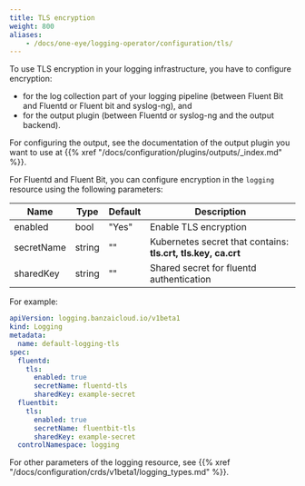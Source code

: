 ```yaml
---
title: TLS encryption
weight: 800
aliases:
    - /docs/one-eye/logging-operator/configuration/tls/
---
```


To use TLS encryption in your logging infrastructure, you have to configure encryption:

- for the log collection part of your logging pipeline (between Fluent Bit and Fluentd or Fluent bit and syslog-ng), and
- for the output plugin (between Fluentd or syslog-ng and the output backend).

For configuring the output, see the documentation of the output plugin you want to use at {{% xref "/docs/configuration/plugins/outputs/_index.md" %}}.

For Fluentd and Fluent Bit, you can configure encryption in the `logging` resource using the following parameters:

| Name                    | Type           | Default | Description |
|-------------------------|----------------|---------|-------------|
| enabled | bool | "Yes" | Enable TLS encryption |
| secretName | string | "" | Kubernetes secret that contains: **tls.crt, tls.key, ca.crt** |
| sharedKey | string | "" | Shared secret for fluentd authentication |

For example:

```yaml
apiVersion: logging.banzaicloud.io/v1beta1
kind: Logging
metadata:
  name: default-logging-tls
spec:
  fluentd:
    tls:
      enabled: true
      secretName: fluentd-tls
      sharedKey: example-secret
  fluentbit:
    tls:
      enabled: true
      secretName: fluentbit-tls
      sharedKey: example-secret
  controlNamespace: logging
```

For other parameters of the logging resource, see {{% xref "/docs/configuration/crds/v1beta1/logging_types.md" %}}.
